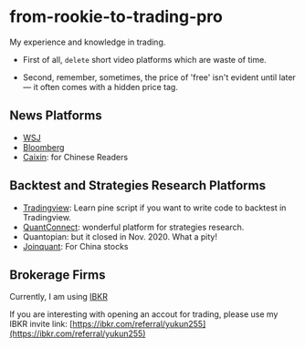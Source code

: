 # from-rookie-to-trading-pro
My experience and knowledge in trading.

- First of all, `delete` short video platforms which are waste of time.

- Second, remember, sometimes, the price of 'free' isn't evident until later — it often comes with a hidden price tag.

## News Platforms
- [WSJ](https://www.wsj.com/)
- [Bloomberg](https://www.bloomberg.com/) 
- [Caixin](https://www.caixin.com/): for Chinese Readers


## Backtest and Strategies Research Platforms
- [Tradingview](https://www.tradingview.com/): Learn pine script if you want to write code to backtest in Tradingview.
- [QuantConnect](https://www.quantconnect.com): wonderful platform for strategies research.
- Quantopian: but it closed in Nov. 2020. What a pity!
- [Joinquant](https://www.joinquant.com/): For China stocks


## Brokerage Firms
Currently, I am using [IBKR](https://www.interactivebrokers.com/en/home.php)

If you are interesting with opening an accout for trading, please use my IBKR invite link:  [https://ibkr.com/referral/yukun255](https://ibkr.com/referral/yukun255)